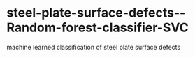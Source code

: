 # steel-plate-surface-defects--Random-forest-classifier-SVC
machine learned classification of steel plate surface defects 
